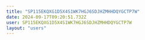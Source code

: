 ```yaml
---
title: "SP115EKQXG1D5X4S1WK7HGJ6SDJHZMHHDQYGCTP7W"
date: 2024-09-17T09:20:51.732Z
user: SP115EKQXG1D5X4S1WK7HGJ6SDJHZMHHDQYGCTP7W
layout: "users"
---
```

    